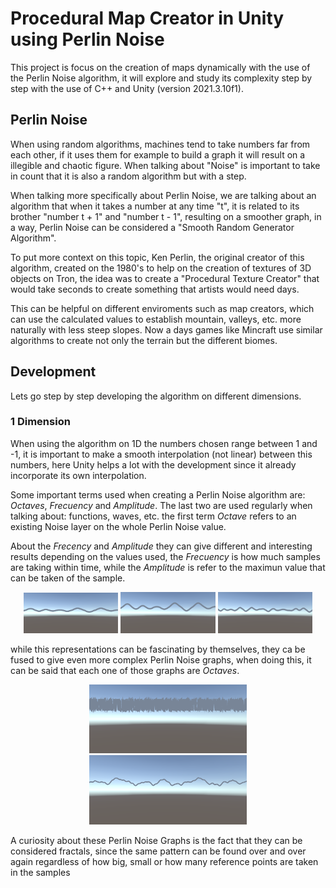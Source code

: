# Procedural Map Creator in Unity using Perlin Noise

This project is focus on the creation of maps dynamically with the use of the Perlin Noise algorithm, it will explore and study its complexity step by step with the use of C++ and Unity (version 2021.3.10f1).

## Perlin Noise

When using random algorithms, machines tend to take numbers far from each other, if it uses them for example to build a graph it will result on a illegible and chaotic figure. When talking about "Noise" is important to take in count that it is also a random algorithm but with a step.

When talking more specifically about Perlin Noise, we are talking about an algorithm that when it takes a number at any time "t", it is related to its brother "number t + 1" and "number t - 1", resulting on a smoother graph, in a way, Perlin Noise can be considered a "Smooth Random Generator Algorithm".

To put more context on this topic, Ken Perlin, the original creator of this algorithm, created on the 1980's to help on the creation of textures of 3D objects on Tron, the idea was to create a "Procedural Texture Creator" that would take seconds to create something that artists would need days.

This can be helpful on different enviroments such as map creators, which can use the calculated values to establish mountain, valleys, etc. more naturally with less steep slopes. Now a days games like Mincraft use similar algorithms to create not only the terrain but the different biomes.

## Development

Lets go step by step developing the algorithm on different dimensions.

### 1 Dimension

When using the algorithm on 1D the numbers chosen range between 1 and -1, it is important to make a smooth interpolation (not linear) between this numbers, here Unity helps a lot with the development since it already incorporate its own interpolation.

Some important terms used when creating a Perlin Noise algorithm are: _Octaves_, _Frecuency_ and _Amplitude_. The last two are used regularly when talking about: functions, waves, etc. the first term _Octave_ refers to an existing Noise layer on the whole Perlin Noise value.

About the _Frecency_ and _Amplitude_ they can give different and interesting results depending on the values used, the _Frecuency_ is how much samples are taking within time, while the _Amplitude_ is refer to the maximun value that can be taken of the sample.

<p align="center">
  <img src="Game-Testing/Assets/Photos/Line_100Points_1freq_1amp_0.1jump.PNG" alt="Frecuency and Amplitude values established to 1" width="30%" />
  <img src="Game-Testing/Assets/Photos/Line_100Points_1freq_2amp_0.1jump.PNG" alt="Amplitude value established to 2" width="30%" />
  <img src="Game-Testing/Assets/Photos/Line_100Points_2freq_1amp_0.1jump.PNG" alt="Frecuency value established to 2" width="30%" />
</p>

while this representations can be fascinating by themselves, they ca be fused to give even more complex Perlin Noise graphs, when doing this, it can be said that each one of those graphs are _Octaves_.

<p align="center">
  <img src="Game-Testing/Assets/Photos/RandomFunction.PNG" alt="Random Graph" width="50%"/>
  <img src="Game-Testing/Assets/Photos/PerlinNoise_3differentPerlin.PNG" alt="Perlin Noise Graph" width="50%"/>
</p>

A curiosity about these Perlin Noise Graphs is the fact that they can be considered fractals, since the same pattern can be found over and over again regardless of how big, small or how many reference points are taken in the samples







